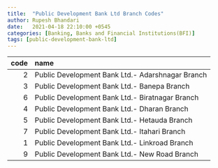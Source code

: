 ```yaml
---
title:  "Public Development Bank Ltd Branch Codes"
author: Rupesh Bhandari
date:   2021-04-18 22:10:00 +0545
categories: [Banking, Banks and Financial Institutions(BFI)]
tags: [public-development-bank-ltd]
---
```


|   code | name                                             |
|-------:|:-------------------------------------------------|
|      2 | Public Development Bank Ltd.- Adarshnagar Branch |
|      3 | Public Development Bank Ltd.- Banepa Branch      |
|      6 | Public Development Bank Ltd.- Biratnagar Branch  |
|      4 | Public Development Bank Ltd.- Dharan Branch      |
|      5 | Public Development Bank Ltd.- Hetauda Branch     |
|      7 | Public Development Bank Ltd.- Itahari Branch     |
|      1 | Public Development Bank Ltd.- Linkroad Branch    |
|      9 | Public Development Bank Ltd.- New Road Branch    |